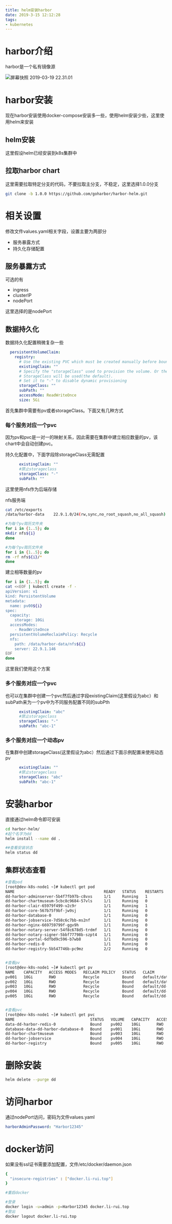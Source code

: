 ```yaml
---
title: helm安装harbor
date: 2019-3-15 12:12:28
tags:
- kubernetes
---
```


# harbor介绍

harbor是一个私有镜像源

![屏幕快照 2019-03-19 22.31.01](https://qiniu.li-rui.top/屏幕快照%202019-03-19%2022.31.01.png)

<!--more-->

# harbor安装

现在harbor安装使用docker-compose安装多一些，使用helm安装少些，这里使用helm来安装

## helm安装

这里假设helm已经安装到k8s集群中

## 拉取harbor chart

这里需要拉取特定分支的代码，不要拉取主分支，不稳定，这里选择1.0.0分支

```bash
git clone -b 1.0.0 https://github.com/goharbor/harbor-helm.git
```

# 相关设置

修改文件values.yaml相关字段，设置主要为两部分

- 服务暴露方式
- 持久化存储配置

## 服务暴露方式

可选的有

- ingress
- clusterIP
- nodePort

这里选择的是nodePort

## 数据持久化

数据持久化配置稍微复杂一些

```yaml
  persistentVolumeClaim:
    registry:
      # Use the existing PVC which must be created manually before bound
      existingClaim: ""
      # Specify the "storageClass" used to provision the volume. Or the default
      # StorageClass will be used(the default).
      # Set it to "-" to disable dynamic provisioning
      storageClass: ""
      subPath: ""
      accessMode: ReadWriteOnce
      size: 5Gi
```
首先集群中需要有pv或者storageClass。下面又有几种方式

### 每个服务对应一个pvc

因为pv和pvc是一对一的映射关系，因此需要在集群中建立相应数量的pv，该chart中会自动创建pvc。

持久化配置中，下面字段除storageClass无需配置

```yaml
      existingClaim: ""
      #禁止storageclass
      storageClass: "-"
      subPath: ""
```

这里使用nfs作为后端存储

nfs服务端
```bash
cat /etc/exports
/data/harbor-data    22.9.1.0/24(rw,sync,no_root_squash,no_all_squash)

#为每个pv简历文件夹
for i in {1..5}; do
mkdir nfs${i}
done

#为每个pv简历文件夹
for i in {1..5}; do
rm -rf nfs${i}/*
done
```


建立相等数量的pv

```bash
for i in {1..5}; do
cat <<EOF | kubectl create -f -
apiVersion: v1
kind: PersistentVolume
metadata:
  name: pv00${i}
spec:
  capacity:
    storage: 10Gi
  accessModes:
    - ReadWriteOnce
  persistentVolumeReclaimPolicy: Recycle
  nfs:
    path: /data/harbor-data/nfs${i}
    server: 22.9.1.146
EOF
done
```

这里我们使用这个方案

### 多个服务对应一个pvc

也可以在集群中创建一个pvc然后通过字段existingClaim(这里假设为abc）和subPath来为一个pv中为不同服务配置不同的subPth

```yaml
      existingClaim: "abc"
      #禁止storageclass
      storageClass: "-"
      subPath: "abc-1"
```

### 多个服务对应一个动态pv

在集群中创建storageClass(这里假设为abc）然后通过下面示例配置来使用动态pv

```yaml
      existingClaim: ""
      #禁止storageclass
      storageClass: "abc"
      subPath: "abc-1"
```

# 安装harbor

直接通过helm命令即可安装

```bash
cd harbor-helm/
#起个名字为dd
helm install --name dd .

##查看安装状态
helm status dd
```
## 集群状态查看

```bash
#查看pod
[root@dev-k8s-node1 ~]# kubectl get pod
NAME                                       READY   STATUS    RESTARTS   AGE
dd-harbor-adminserver-5b4f7fb97b-c8vxs     1/1     Running   1          78m
dd-harbor-chartmuseum-5cbc8c9684-57vls     1/1     Running   0          78m
dd-harbor-clair-65979f499-v2c9r            1/1     Running   1          78m
dd-harbor-core-567b75f9bf-jw9sj            1/1     Running   0          78m
dd-harbor-database-0                       1/1     Running   0          78m
dd-harbor-jobservice-7d58c6c7bb-ms2nf      1/1     Running   0          78m
dd-harbor-nginx-669759799f-ggv9h           1/1     Running   0          78m
dd-harbor-notary-server-54f8c678d5-trdmf   1/1     Running   0          78m
dd-harbor-notary-signer-5bbf77798b-szpt4   1/1     Running   0          78m
dd-harbor-portal-6dfbd9c596-b7wb8          1/1     Running   0          78m
dd-harbor-redis-0                          1/1     Running   0          78m
dd-harbor-registry-5b547746b-pc9mz         2/2     Running   0          78m


#查看pv
[root@dev-k8s-node1 ~]# kubectl get pv
NAME    CAPACITY   ACCESS MODES   RECLAIM POLICY   STATUS   CLAIM                                        STORAGECLASS   REASON   AGE
pv001   10Gi       RWO            Recycle          Bound    default/database-data-dd-harbor-database-0                           15h
pv002   10Gi       RWO            Recycle          Bound    default/data-dd-harbor-redis-0                                       15h
pv003   10Gi       RWO            Recycle          Bound    default/dd-harbor-chartmuseum                                        15h
pv004   10Gi       RWO            Recycle          Bound    default/dd-harbor-jobservice                                         15h
pv005   10Gi       RWO            Recycle          Bound    default/dd-harbor-registry                                           15h


#查看pvc
[root@dev-k8s-node1 ~]# kubectl get pvc
NAME                                 STATUS   VOLUME   CAPACITY   ACCESS MODES   STORAGECLASS   AGE
data-dd-harbor-redis-0               Bound    pv002    10Gi       RWO                           78m
database-data-dd-harbor-database-0   Bound    pv001    10Gi       RWO                           78m
dd-harbor-chartmuseum                Bound    pv003    10Gi       RWO                           78m
dd-harbor-jobservice                 Bound    pv004    10Gi       RWO                           78m
dd-harbor-registry                   Bound    pv005    10Gi       RWO                           78m


```


# 删除安装

```bash
helm delete --purge dd
```

# 访问harbor

通过nodePort访问，密码为文件values.yaml

```yaml
harborAdminPassword: "Harbor12345"
```

# docker访问

如果没有ssl证书需要添加配置，文件/etc/docker/daemon.json

```bash
{
  "insecure-registries" : ["docker.li-rui.top"]
}

#重启docker

#登录
docker login -u=admin -p=Harbor12345 docker.li-rui.top
#登出
docker logout docker.li-rui.top
```







